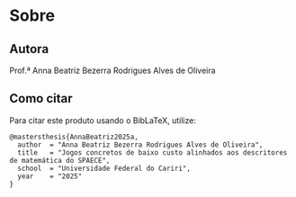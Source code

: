 # Sobre

## Autora

Prof.ª Anna Beatriz Bezerra Rodrigues Alves de Oliveira

## Como citar

Para citar este produto usando o BibLaTeX, utilize:

```{code-cell} bibtex
@mastersthesis{AnnaBeatriz2025a,
  author  = "Anna Beatriz Bezerra Rodrigues Alves de Oliveira",
  title   = "Jogos concretos de baixo custo alinhados aos descritores de matemática do SPAECE",
  school  = "Universidade Federal do Cariri",
  year    = "2025"
}
```
